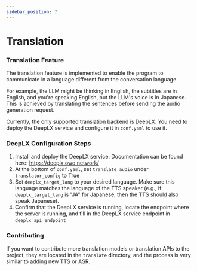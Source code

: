 ```yaml
---
sidebar_position: 7
---
```


# Translation

### Translation Feature

The translation feature is implemented to enable the program to communicate in a language different from the conversation language.

For example, the LLM might be thinking in English, the subtitles are in English, and you're speaking English, but the LLM's voice is in Japanese. This is achieved by translating the sentences before sending the audio generation request.

Currently, the only supported translation backend is [DeepLX](https://github.com/OwO-Network/DeepLX). You need to deploy the DeepLX service and configure it in `conf.yaml` to use it.

### DeepLX Configuration Steps

1. Install and deploy the DeepLX service. Documentation can be found here: https://deeplx.owo.network/
2. At the bottom of `conf.yaml`, set `translate_audio` under `translator_config` to True
3. Set `deeplx_target_lang` to your desired language. Make sure this language matches the language of the TTS speaker (e.g., if `deeplx_target_lang` is "JA" for Japanese, then the TTS should also speak Japanese).
4. Confirm that the DeepLX service is running, locate the endpoint where the server is running, and fill in the DeepLX service endpoint in `deeplx_api_endpoint`

### Contributing
If you want to contribute more translation models or translation APIs to the project, they are located in the `translate` directory, and the process is very similar to adding new TTS or ASR.
